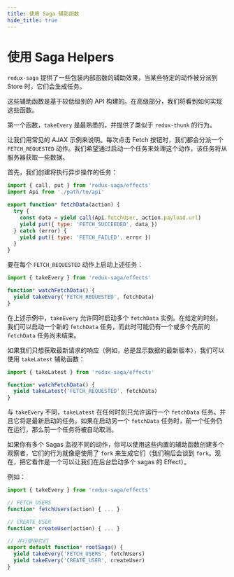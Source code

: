 ```yaml
---
title: 使用 Saga 辅助函数
hide_title: true
---
```


# 使用 Saga Helpers

`redux-saga` 提供了一些包装内部函数的辅助效果，当某些特定的动作被分派到 Store 时，它们会生成任务。

这些辅助函数是基于较低级别的 API 构建的。在高级部分，我们将看到如何实现这些函数。

第一个函数，`takeEvery` 是最熟悉的，并提供了类似于 `redux-thunk` 的行为。

让我们用常见的 AJAX 示例来说明。每次点击 Fetch 按钮时，我们都会分派一个 `FETCH_REQUESTED` 动作。我们希望通过启动一个任务来处理这个动作，该任务将从服务器获取一些数据。

首先，我们创建将执行异步操作的任务：

```javascript
import { call, put } from 'redux-saga/effects'
import Api from './path/to/api'

export function* fetchData(action) {
  try {
    const data = yield call(Api.fetchUser, action.payload.url)
    yield put({ type: 'FETCH_SUCCEEDED', data })
  } catch (error) {
    yield put({ type: 'FETCH_FAILED', error })
  }
}
```

要在每个 `FETCH_REQUESTED` 动作上启动上述任务：

```javascript
import { takeEvery } from 'redux-saga/effects'

function* watchFetchData() {
  yield takeEvery('FETCH_REQUESTED', fetchData)
}
```

在上述示例中，`takeEvery` 允许同时启动多个 `fetchData` 实例。在给定的时刻，我们可以启动一个新的 `fetchData` 任务，而此时可能仍有一个或多个先前的 `fetchData` 任务尚未结束。

如果我们只想获取最新请求的响应（例如，总是显示数据的最新版本），我们可以使用 `takeLatest` 辅助函数：

```javascript
import { takeLatest } from 'redux-saga/effects'

function* watchFetchData() {
  yield takeLatest('FETCH_REQUESTED', fetchData)
}
```

与 `takeEvery` 不同，`takeLatest` 在任何时刻只允许运行一个 `fetchData` 任务。并且它将是最新启动的任务。如果在启动另一个 `fetchData` 任务时，前一个任务仍在运行，那么前一个任务将被自动取消。

如果你有多个 Sagas 监视不同的动作，你可以使用这些内置的辅助函数创建多个观察者，它们的行为就像是使用了 `fork` 来生成它们（我们稍后会谈到 `fork`。现在，把它看作是一个可以让我们在后台启动多个 sagas 的 Effect）。

例如：

```javascript
import { takeEvery } from 'redux-saga/effects'

// FETCH_USERS
function* fetchUsers(action) { ... }

// CREATE_USER
function* createUser(action) { ... }

// 并行使用它们
export default function* rootSaga() {
  yield takeEvery('FETCH_USERS', fetchUsers)
  yield takeEvery('CREATE_USER', createUser)
}
```

